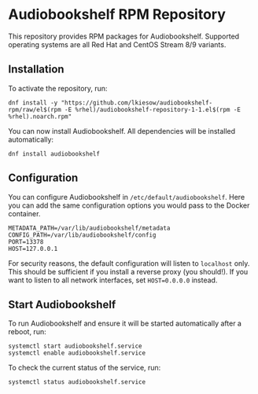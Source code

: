# Audiobookshelf RPM Repository

This repository provides RPM packages for Audiobookshelf.
Supported operating systems are all Red Hat and CentOS Stream 8/9 variants.

## Installation

To activate the repository, run:

```
dnf install -y "https://github.com/lkiesow/audiobookshelf-rpm/raw/el$(rpm -E %rhel)/audiobookshelf-repository-1-1.el$(rpm -E %rhel).noarch.rpm"
```

You can now install Audiobookshelf.
All dependencies will be installed automatically:

```
dnf install audiobookshelf
```


## Configuration

You can configure Audiobookshelf in `/etc/default/audiobookshelf`.
Here you can add the same configuration options you would pass to the Docker container.

```properties
METADATA_PATH=/var/lib/audiobookshelf/metadata
CONFIG_PATH=/var/lib/audiobookshelf/config
PORT=13378
HOST=127.0.0.1
```

For security reasons, the default configuration will listen to `localhost` only.
This should be sufficient if you install a reverse proxy (you should!).
If you want to listen to all network interfaces, set `HOST=0.0.0.0` instead.


## Start Audiobookshelf

To run Audiobookshelf and ensure it will be started automatically after a reboot, run:

```
systemctl start audiobookshelf.service
systemctl enable audiobookshelf.service
```

To check the current status of the service, run:

```
systemctl status audiobookshelf.service
```
